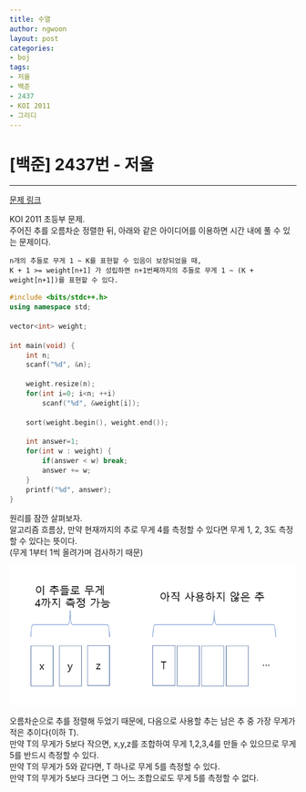 ```yaml
---
title: 수열
author: ngwoon
layout: post
categories:
- boj
tags:
- 저울
- 백준
- 2437
- KOI 2011
- 그리디
---
```


# [백준] 2437번 - 저울
- - -

[문제 링크](https://www.acmicpc.net/problem/2437)

KOI 2011 초등부 문제.<br/>
주어진 추를 오름차순 정렬한 뒤, 아래와 같은 아이디어를 이용하면 시간 내에 풀 수 있는 문제이다.<br/>
```
n개의 추들로 무게 1 ~ K를 표현할 수 있음이 보장되었을 때, 
K + 1 >= weight[n+1] 가 성립하면 n+1번째까지의 추들로 무게 1 ~ (K + weight[n+1])를 표현할 수 있다.
```

```cpp
#include <bits/stdc++.h>
using namespace std;

vector<int> weight;

int main(void) {
    int n;
    scanf("%d", &n);

    weight.resize(n);
    for(int i=0; i<n; ++i)
        scanf("%d", &weight[i]);
    
    sort(weight.begin(), weight.end());

    int answer=1;
    for(int w : weight) {
        if(answer < w) break;
        answer += w;
    }
    printf("%d", answer);
}
```
원리를 잠깐 살펴보자.<br/>
알고리즘 흐름상, 만약 현재까지의 추로 무게 4를 측정할 수 있다면 무게 1, 2, 3도 측정할 수 있다는 뜻이다.<br/>
(무게 1부터 1씩 올려가며 검사하기 때문)<br/>

![저울 예시 이미지](/assets/images/post/boj/2437/2437_저울_예시.png)<br/>

오름차순으로 추를 정렬해 두었기 때문에, 다음으로 사용할 추는 남은 추 중 가장 무게가 적은 추이다(이하 T). <br/>
만약 T의 무게가 5보다 작으면, x,y,z를 조합하여 무게 1,2,3,4를 만들 수 있으므로 무게 5를 반드시 측정할 수 있다.<br/>
만약 T의 무게가 5와 같다면, T 하나로 무게 5를 측정할 수 있다.<br/>
만약 T의 무게가 5보다 크다면 그 어느 조합으로도 무게 5를 측정할 수 없다.
